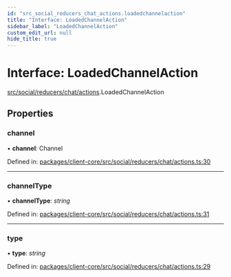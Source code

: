 ```yaml
---
id: "src_social_reducers_chat_actions.loadedchannelaction"
title: "Interface: LoadedChannelAction"
sidebar_label: "LoadedChannelAction"
custom_edit_url: null
hide_title: true
---
```


# Interface: LoadedChannelAction

[src/social/reducers/chat/actions](../modules/src_social_reducers_chat_actions.md).LoadedChannelAction

## Properties

### channel

• **channel**: Channel

Defined in: [packages/client-core/src/social/reducers/chat/actions.ts:30](https://github.com/xr3ngine/xr3ngine/blob/65dfcf39a/packages/client-core/src/social/reducers/chat/actions.ts#L30)

___

### channelType

• **channelType**: *string*

Defined in: [packages/client-core/src/social/reducers/chat/actions.ts:31](https://github.com/xr3ngine/xr3ngine/blob/65dfcf39a/packages/client-core/src/social/reducers/chat/actions.ts#L31)

___

### type

• **type**: *string*

Defined in: [packages/client-core/src/social/reducers/chat/actions.ts:29](https://github.com/xr3ngine/xr3ngine/blob/65dfcf39a/packages/client-core/src/social/reducers/chat/actions.ts#L29)
